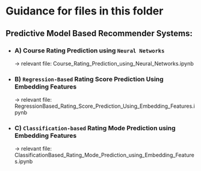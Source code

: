 # Guidance for files in this folder
## Predictive Model Based Recommender Systems:

-  ### A) Course Rating Prediction using `Neural Networks`
   → relevant file: Course_Rating_Prediction_using_Neural_Networks.ipynb

-  ### B) `Regression-Based` Rating Score Prediction Using Embedding Features
   → relevant file: RegressionBased_Rating_Score_Prediction_Using_Embedding_Features.ipynb

-  ### C) `Classification-based` Rating Mode Prediction using Embedding Features
   → relevant file: ClassificationBased_Rating_Mode_Prediction_using_Embedding_Features.ipynb

